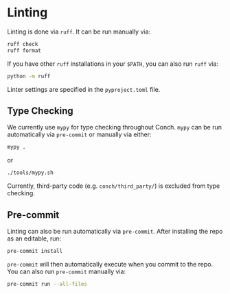 # Linting

Linting is done via `ruff`.
It can be run manually via:

```bash
ruff check
ruff format
```

If you have other `ruff` installations in your `$PATH`, you can also run `ruff` via:

```bash
python -m ruff
```

Linter settings are specified in the `pyproject.toml` file.

## Type Checking

We currently use `mypy` for type checking throughout Conch.
`mypy` can be run automatically via `pre-commit` or manually via either:

```bash
mypy .
```

or

```bash
./tools/mypy.sh
```

Currently, third-party code (e.g. `conch/third_party/`) is excluded from type checking.

## Pre-commit

Linting can also be run automatically via `pre-commit`.
After installing the repo as an editable, run:

```bash
pre-commit install
```

`pre-commit` will then automatically execute when you commit to the repo.
You can also run `pre-commit` manually via:

```bash
pre-commit run --all-files
```

